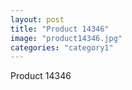 ```yaml
---
layout: post
title: "Product 14346"
image: "product14346.jpg"
categories: "category1"
---
```

Product 14346
